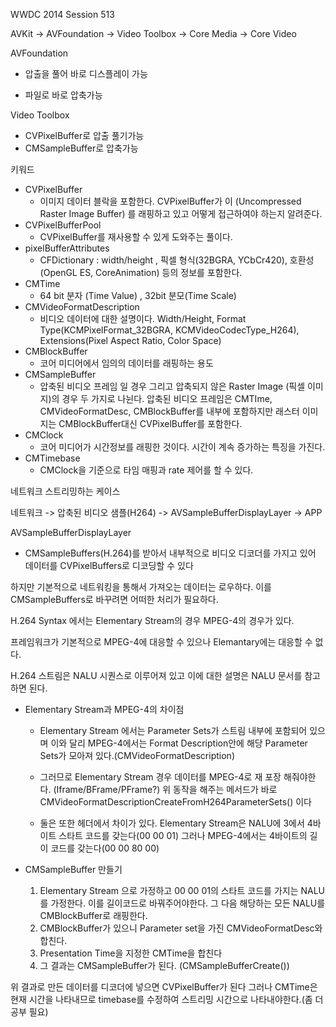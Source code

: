 WWDC 2014 Session 513



AVKit -> AVFoundation -> Video Toolbox -> Core Media -> Core Video



AVFoundation

- 압출을 풀어 바로 디스플레이 가능

- 파일로 바로 압축가능

  

Video Toolbox

- CVPixelBuffer로 압출 풀기가능
- CMSampleBuffer로 압축가능



키워드 

- CVPixelBuffer
  - 이미지 데이터 블락을 포함한다. CVPixelBuffer가 이 (Uncompressed Raster Image Buffer) 를 래핑하고 있고 어떻게 접근하여야 하는지 알려준다.
- CVPixelBufferPool
  - CVPixelBuffer를 재사용할 수 있게 도와주는 풀이다.
- pixelBufferAttributes
  - CFDictionary : width/height , 픽셀 형식(32BGRA, YCbCr420), 호환성(OpenGL ES, CoreAnimation) 등의 정보를 포함한다.
- CMTime
  - 64 bit 분자 (Time Value) , 32bit 분모(Time Scale)
- CMVideoFormatDescription
  - 비디오 데이터에 대한 설명이다. Width/Height, Format Type(KCMPixelFormat_32BGRA, KCMVideoCodecType_H264), Extensions(Pixel Aspect Ratio, Color Space)
- CMBlockBuffer
  - 코어 미디어에서 임의의 데이터를 래핑하는 용도
- CMSampleBuffer
  - 압축된 비디오 프레임 일 경우 그리고 압축되지 않은 Raster Image
    (픽셀 이미지)의 경우 두 가지로 나뉜다. 압축된 비디오 프레임은 CMTIme, CMVideoFormatDesc, CMBlockBuffer를 내부에 포함하지만 래스터 이미지는 CMBlockBuffer대신 CVPixelBuffer를 포함한다.
- CMClock
  - 코어 미디어가 시간정보를 래핑한 것이다. 시간이 계속 증가하는 특징을 가진다.
- CMTimebase
  - CMClock을 기준으로 타임 매핑과 rate 제어를 할 수 있다.



네트워크 스트리밍하는 케이스

네트워크 -> 압축된 비디오 샘플(H264) -> AVSampleBufferDisplayLayer -> APP



AVSampleBufferDisplayLayer

- CMSampleBuffers(H.264)를 받아서 내부적으로 비디오 디코더를 가지고 있어 데이터를 CVPixelBuffers로 디코딩할 수 있다

하지만 기본적으로 네트워킹을 통해서 가져오는 데이터는 로우하다. 이를 CMSampleBuffers로 바꾸려면 어떠한 처리가 필요하다.



H.264 Syntax 에서는 Elementary Stream의 경우 MPEG-4의 경우가 있다. 

프레임워크가 기본적으로 MPEG-4에 대응할 수 있으나 Elemantary에는 대응할 수 없다.

H.264 스트림은 NALU 시퀀스로 이루어져 있고 이에 대한 설명은 NALU 문서를 참고하면 된다.



- Elementary Stream과  MPEG-4의 차이점

  - Elementary Stream 에서는 Parameter Sets가 스트림 내부에 포함되어 있으며 이와 달리 MPEG-4에서는 Format Description안에 해당  Parameter Sets가 모아져 있다.(CMVideoFormatDescription) 

  - 그러므로 Elementary Stream 경우 데이터를 MPEG-4로 재 포장 해줘야한다. (Iframe/BFrame/PFrame?) 위 동작을 해주는 메서드가 바로 CMVideoFormatDescriptionCreateFromH264ParameterSets() 이다

  - 둘은 또한 헤더에서 차이가 있다. Elementary Stream은 NALU에 3에서 4바이트 스타트 코드를 갖는다(00 00 01) 그러나 MPEG-4에서는 4바이트의 길이 코드를 갖는다(00 00 80 00)



- CMSampleBuffer 만들기
  1. Elementary Stream 으로 가정하고 00 00 01의 스타트 코드를 가지는 NALU를 가정한다. 이를 길이코드로 바꿔주어야한다. 그 다음 해당하는 모든 NALU를  CMBlockBuffer로 래핑한다.
  2. CMBlockBuffer가 있으니 Parameter set을 가진 CMVideoFormatDesc와 합친다.
  3. Presentation Time을 지정한 CMTime을 합친다
  4. 그 결과는 CMSampleBuffer가 된다. (CMSampleBufferCreate())



위 결과로 만든 데이터를 디코더에 넣으면 CVPixelBuffer가 된다 그러나 CMTime은 현재 시간을 나타내므로 timebase를 수정하여 스트리밍 시간으로 나타내야한다.(좀 더 공부 필요) 


















